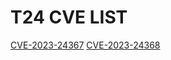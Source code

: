 # T24 CVE LIST

[CVE-2023-24367](https://github.com/mrojz/T24/blob/main/CVE-2023-24367.md)
[CVE-2023-24368](https://github.com/mrojz/T24/blob/main/CVE-2023-24368.md)
